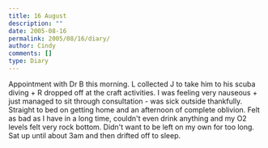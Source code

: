```yaml
---
title: 16 August
description: ""
date: 2005-08-16
permalink: 2005/08/16/diary/
author: Cindy
comments: []
type: Diary
---
```


Appointment with Dr B this morning. L collected J to take him to his scuba diving + R dropped off at the craft activities. I was feeling very nauseous + just managed to sit through consultation - was sick outside thankfully. Straight to bed on getting home and an afternoon of complete oblivion. Felt as bad as I have in a long time, couldn't even drink anything and my O2 levels felt very rock bottom. Didn't want to be left on my own for too long. Sat up until about 3am and then drifted off to sleep.
